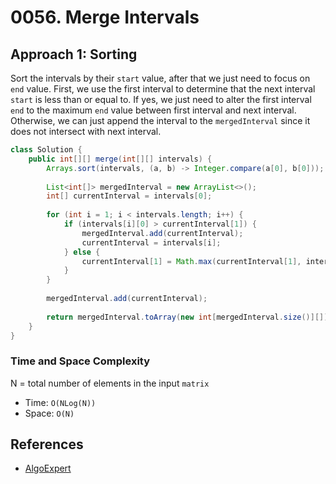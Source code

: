 # 0056. Merge Intervals

## Approach 1: Sorting
Sort the intervals by their `start` value, after that we just need to focus on `end` value. First, we use the first interval to determine that the next interval `start` is less than or equal to. If yes, we just need to alter the first interval `end` to the maximum `end` value between first interval and next interval. Otherwise, we can just append the interval to the `mergedInterval` since it does not intersect with next interval.

```Java
class Solution {
    public int[][] merge(int[][] intervals) {
        Arrays.sort(intervals, (a, b) -> Integer.compare(a[0], b[0]));
        
        List<int[]> mergedInterval = new ArrayList<>();
        int[] currentInterval = intervals[0];
        
        for (int i = 1; i < intervals.length; i++) {
            if (intervals[i][0] > currentInterval[1]) {
                mergedInterval.add(currentInterval);
                currentInterval = intervals[i];
            } else {
                currentInterval[1] = Math.max(currentInterval[1], intervals[i][1]);
            }
        }
        
        mergedInterval.add(currentInterval);
        
        return mergedInterval.toArray(new int[mergedInterval.size()][]);
    }
}
```

### Time and Space Complexity

N = total number of elements in the input `matrix`
- Time: `O(NLog(N))`
- Space: `O(N)`

## References
- [AlgoExpert](https://www.algoexpert.io/questions/Merge%20Overlapping%20Intervals)